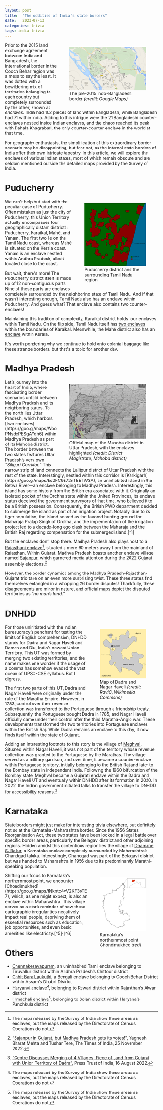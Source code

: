 ```yaml
---
layout: post
title:  "The oddities of India's state borders"
date:   2023-07-13
categories: trivia
tags: india trivia
---
```


<figure style="width:50%; float:right">
<img src="/media/indo_bangladesh_enclaves.jpg">
<figcaption>The pre-2015 Indo-Bangladesh border <i>(credit: Google Maps)</i></figcaption>
</figure>

Prior to the 2015 land exchange agreement between India and Bangladesh, the international border in the Cooch Behar region was a mess to say the least. It was dotted with a bewildering mix of territories belonging to each country but completely surrounded by the other, known as *enclaves*. India had 102 pieces of land within Bangladesh, while Bangladesh had 71 within India. Adding to this intrigue were the 21 Bangladeshi counter-enclaves nestled inside Indian enclaves, and the chaos reached its peak with Dahala Khagrabari, the only counter-counter enclave in the world at that time.

For geography enthusiasts, the simplification of this extraordinary border scenario may be disappointing, but fear not, as the internal state borders of India offer their own intricate tapestry. In this article, we will explore the enclaves of various Indian states, most of which remain obscure and are seldom mentioned outside the detailed maps provided by the Survey of India.




# Puducherry
<figure style="width:40%; float:right">
<img src="/media/puducherry.png">
<figcaption>Puducherry district and the surrounding Tamil Nadu region</figcaption>
</figure>
We can't help but start with the peculiar case of Puducherry. Often mistaken as just the city of Puducherry, this Union Territory actually encompasses four geographically distant districts: Puducherry, Karaikal, Mahé, and Yanam. The first two lie on the Tamil Nadu coast, whereas Mahé is situated on the Kerala coast. Yanam is an enclave nestled within Andhra Pradesh, albeit located close to the coast.

But wait, there's more! The Puducherry district itself is made up of 12 non-contiguous parts. Nine of these parts are enclaves completely surrounded by the neighboring state of Tamil Nadu. And if that wasn't interesting enough, Tamil Nadu also has an enclave within Puducherry. And guess what? That enclave also contains two counter-enclaves!

Maintaining this tradition of complexity, Karaikal district holds four enclaves within Tamil Nadu. On the flip side, Tamil Nadu itself has [two enclaves](https://goo.gl/maps/2n6cDWkoLYD647h47) within the boundaries of Karaikal. Meanwhile, the Mahé district also has an [enclave](https://goo.gl/maps/aaNPASqv8WBiAGau7) within Kerala.

It's worth pondering why we continue to hold onto colonial baggage like these strange borders, but that's a topic for another day.

# Madhya Pradesh
<figure style="width:50%; float:right">
<img src="/media/mahoba.png">
<figcaption>Official map of the Mahoba district in Uttar Pradesh, with the enclaves highlighted <i>(credit: District Magistrate, Mahoba district)</i></figcaption>
</figure>
Let’s journey into the heart of India, where fascinating border scenarios unfold between Madhya Pradesh and its neighboring states. To the north lies Uttar Pradesh, which harbors [two enclaves](https://goo.gl/maps/WooPNsdcPESgAYdh6) within Madhya Pradesh as part of its Mahoba district. The border between the two states features Uttar Pradesh’s very own <i>“Siliguri Corridor.”</i> This narrow strip of land connects the Lalitpur district of Uttar Pradesh with the rest of the state. Interestingly, nestled within this corridor is [Karkigarh](https://goo.gl/maps/Ec2FC9E72nTEETW3A), an uninhabited island in the Betwa River—an enclave belonging to Madhya Pradesh. Interestingly, this island has some history from the British era associated with it. Originally an isolated pocket of the Orchha state within the United Provinces, its enclave status deceived the government surveyors of that time, who believed it to be a British possession. Consequently, the British PWD department decided to submerge the island as part of an irrigation project. Notably, due to its tiger population, the island served as the favored hunting ground for Maharaja Pratap Singh of Orchha, and the implementation of the irrigation project led to a decade-long ego clash between the Maharaja and the British Raj regarding compensation for the submerged island.[^1]

But the enclaves don’t stop there. Madhya Pradesh also plays host to a [Rajasthani enclave](https://goo.gl/maps/S4dBgScLbpzMmwfA7)[^2], situated a mere 60 meters away from the mainland of Rajasthan. Within Gujarat, Madhya Pradesh boasts another enclave village named [Sajanpur](https://goo.gl/maps/nTKN1FRtinWCn5Hj9), which garnered media attention during the 2022 Gujarat assembly elections.[^3]

However, the border dynamics among the Madhya Pradesh-Rajasthan-Gujarat trio take on an even more surprising twist. These three states find themselves entangled in a whopping 26 border disputes! Thankfully, these disagreements are minor in nature, and official maps depict the disputed territories as <i>“no man’s land.”</i>

# DNHDD
<figure style="width:30%; float:right">
<img src="/media/Dadra_Nagar_Haveli_Map.svg">
<figcaption>Map of Dadra and Nagar Haveli <i>(credit: RaviC, Wikimedia Commons)</i></figcaption>
</figure>
For those uninitiated with the Indian bureaucracy’s penchant for testing the limits of English comprehension, DNHDD stands for Dadra and Nagar Haveli and Daman and Diu, India’s newest Union Territory. This UT was formed by merging two existing territories, and the name makes one wonder if the usage of a comma has somehow evaded the vast ocean of UPSC-CSE syllabus. But I digress.

The first two parts of this UT, Dadra and Nagar Haveli were originally under the rule of the Maratha Empire. However, in 1783, control over their revenue collection was transferred to the Portuguese through a friendship treaty. Subsequently, the Portuguese bought Dadra in 1785, and Nagar Haveli officially came under their control after the third Maratha-Anglo war. These developments transformed the two territories into Portuguese enclaves within the British Raj. While Dadra remains an enclave to this day, it now finds itself within the state of Gujarat.

Adding an interesting footnote to this story is the village of [Meghval](https://goo.gl/maps/qMZiT3AVcVBESA8s5). Situated within Nagar Haveli, it was not part of the territory whose revenue collection was granted to the Portuguese by the Marathas. The village served as a military garrison, and over time, it became a counter-enclave within Portuguese territory, initially belonging to the British Raj and later to the Bombay state in independent India. Following the 1960 bifurcation of the Bombay state, Meghval became a Gujarati enclave within the Dadra and Nagar Haveli UT and eventually within DNHDD after its formation in 2020. In 2022, the Indian government initiated talks to transfer the village to DNHDD for accessibility reasons.[^4]

# Karnataka
State borders might just make for interesting trivia elsewhere, but definitely not so at the Karnataka-Maharashtra border. Since the 1956 States Reorganisation Act, these two states have been locked in a legal battle over specific border areas, particularly the Belagavi district and other adjoining regions. Hidden amidst this contentious region lies the village of [Dhamane S. Bailur](https://goo.gl/maps/GTzf3gbyVmvmbLKs9), a Karnataka enclave completely surrounded by Maharashtra’s Chandgad taluka. Interestingly, Chandgad was part of the Belagavi district but was handed to Maharashtra in 1956 due to its predominantly Marathi-speaking population.

<figure style="width:30%; float:right">
<img src="/media/chondimukhed.png">
<figcaption>Karnataka’s northernmost point Chondimukhed <i>(red)</i></figcaption>
</figure>
Shifting our focus to Karnataka’s northernmost point, we encounter [Chondimukhed](https://goo.gl/maps/fNkntc4vV2KF3oTE7), which, as one might expect, is also an enclave within Maharashtra. This village serves as a stark reminder of how these cartographic irregularities negatively impact real people, depriving them of essential resources such as education, job opportunities, and even basic amenities like electricity.[^5]<sup>, </sup>[^6]

# Others
* [Chennakesavapuram](http://goo.gl/maps/vVo6XzP1Cneidu7e8), an uninhabited Tamil enclave belonging to Tiruvallur district within Andhra Pradesh’s Chittoor district
* [Chhit Bara Laukuthi](http://goo.gl/maps/ycg34o4J8MZdr8216), a Bengali enclave belonging to Cooch Behar District within Assam’s Dhubri District
* [Haryanvi enclave](https://goo.gl/maps/kMJey4GA3nAj7Hb26)[^2], belonging to Rewari district within Rajasthan’s Alwar district
* [Himachali enclave](https://goo.gl/maps/8tDU8Bi4YwfzkyE58)[^2], belonging to Solan district within Haryana’s Panchkula district

[^1]: [“Animal Kingdoms: Hunting, the Environment, and Power in the Indian Princely States”](https://www.hup.harvard.edu/catalog.php?isbn=9780674072800), Julie E. Hughes, Harvard University Press, 2013.
[^2]: The maps released by the Survey of India show these areas as enclaves, but the maps released by the Directorate of Census Operations do not.
[^3]: [“Sajanpur in Gujarat, but Madhya Pradesh gets its votes!”](https://timesofindia.indiatimes.com/elections/assembly-elections/gujarat/news/sajanpur-in-gujarat-but-madhya-pradesh-gets-its-votes/articleshow/95752602.cms), Yagnesh Bharat Mehta and Tushar Tere, The Times of India, 25 November 2022.
[^4]: [“Centre Discusses Merging of 4 Villages, Piece of Land from Gujarat with Union Territory of Dadra”](https://www.news18.com/news/india/centre-discusses-merging-of-4-villages-piece-of-land-from-gujarat-with-union-territory-of-dadra-5758669.html), Press Trust of India, 16 August 2022.
[^5]: [“Karnataka’s northern-most village feels cut off, neglected”](https://timesofindia.indiatimes.com/elections/lok-sabha-elections-2019/karnataka/news/karnatakas-northern-most-village-feels-cut-off-neglected/articleshow/68842989.cms), Rakesh Prakash, The Times of India, 12 April 2019.
[^6]: [“Two States, and a multitude of problems”](https://www.thehindu.com/news/national/karnataka/two-states-and-a-multitude-of-problems/article23732465.ece), B Rishikesh Bahadurdesai, The Hindu, 30 April 2018.